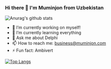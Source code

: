 ### Hi there 👋 I'm Muminjon from Uzbekistan

![Anurag's github stats](https://github-readme-stats.vercel.app/api?username=MuminjonGuru&show_icons=true&theme=cobalt)

- 🔭 I’m currently working on myself!
- 🌱 I’m currently learning everything
- 💬 Ask me about Delphi
- 📫 How to reach me: business@muminjon.com
- ⚡ Fun fact: Ambivert

[![Top Langs](https://github-readme-stats.vercel.app/api/top-langs/?username=MuminjonGuru&layout=compact)](https://github.com/anuraghazra/github-readme-stats)
